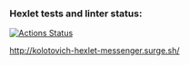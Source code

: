 ### Hexlet tests and linter status:
[![Actions Status](https://github.com/mkolotovich/layout-designer-project-lvl3/workflows/hexlet-check/badge.svg)](https://github.com/mkolotovich/layout-designer-project-lvl3/actions)

http://kolotovich-hexlet-messenger.surge.sh/
